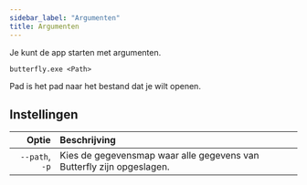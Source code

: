 ```yaml
---
sidebar_label: "Argumenten"
title: Argumenten
---
```


Je kunt de app starten met argumenten.

`butterfly.exe <Path>`

Pad is het pad naar het bestand dat je wilt openen.

## Instellingen

|          Optie | Beschrijving                                                          |
| --------------:|:--------------------------------------------------------------------- |
| `--path`, `-p` | Kies de gegevensmap waar alle gegevens van Butterfly zijn opgeslagen. |
